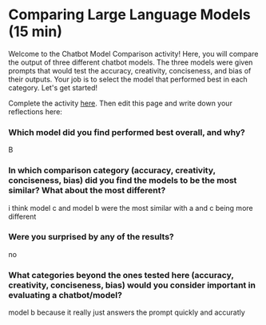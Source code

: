 # Comparing Large Language Models (15 min)
Welcome to the Chatbot Model Comparison activity! Here, you will compare the output of three different chatbot models. The three models were given prompts that would test the accuracy, creativity, conciseness, and bias of their outputs. Your job is to select the model that performed best in each category. Let's get started!

Complete the activity [here](https://igfnaqfcyl-13589482-i.codehs.me/index.html).  Then edit this page and write down your reflections here:

### Which model did you find performed best overall, and why?
B

### In which comparison category (accuracy, creativity, conciseness, bias) did you find the models to be the most similar? What about the most different?
i think model c and model b were the most similar with a and c being more different

### Were you surprised by any of the results?
no

### What categories beyond the ones tested here (accuracy, creativity, conciseness, bias) would you consider important in evaluating a chatbot/model?
model b because it really just answers the prompt quickly and accuratly
